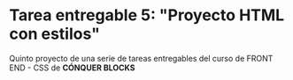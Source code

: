 # Tarea entregable 5: "Proyecto HTML con estilos"

Quinto proyecto de una serie de tareas entregables del curso de FRONT END - CSS de **CÓNQUER BLOCKS**
